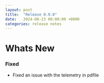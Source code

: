 ```yaml
---
layout: post
title:  "Release 0.9.0"
date:   2024-08-23 00:00:00 +0000
categories: release notes
---
```


# Whats New

### Fixed

- Fixed an issue with the telemetry in pdfile


